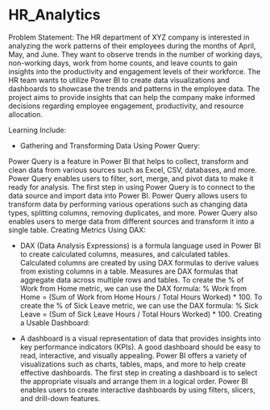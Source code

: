 # HR_Analytics
Problem Statement:
The HR department of XYZ company is interested in analyzing the work patterns of their employees during the months of April, May, and June.
They want to observe trends in the number of working days, non-working days, work from home counts, and leave counts to gain insights into the
productivity and engagement levels of their workforce.
The HR team wants to utilize Power BI to create data visualizations and dashboards to showcase the trends and patterns in the employee data. 
The project aims to provide insights that can help the company make informed decisions regarding employee engagement, productivity, and resource allocation.

Learning Include:
* Gathering and Transforming Data Using Power Query:

Power Query is a feature in Power BI that helps to collect, transform and clean data from various sources such as Excel, CSV, databases, and more.
Power Query enables users to filter, sort, merge, and pivot data to make it ready for analysis.
The first step in using Power Query is to connect to the data source and import data into Power BI.
Power Query allows users to transform data by performing various operations such as changing data types, splitting columns, removing duplicates, and more.
Power Query also enables users to merge data from different sources and transform it into a single table.
Creating Metrics Using DAX:

* DAX (Data Analysis Expressions) is a formula language used in Power BI to create calculated columns, measures, and calculated tables.
Calculated columns are created by using DAX formulas to derive values from existing columns in a table.
Measures are DAX formulas that aggregate data across multiple rows and tables.
To create the % of Work from Home metric, we can use the DAX formula: % Work from Home = (Sum of Work from Home Hours / Total Hours Worked) * 100.
To create the % of Sick Leave metric, we can use the DAX formula: % Sick Leave = (Sum of Sick Leave Hours / Total Hours Worked) * 100.
Creating a Usable Dashboard:

* A dashboard is a visual representation of data that provides insights into key performance indicators (KPIs).
A good dashboard should be easy to read, interactive, and visually appealing.
Power BI offers a variety of visualizations such as charts, tables, maps, and more to help create effective dashboards.
The first step in creating a dashboard is to select the appropriate visuals and arrange them in a logical order.
Power BI enables users to create interactive dashboards by using filters, slicers, and drill-down features.
